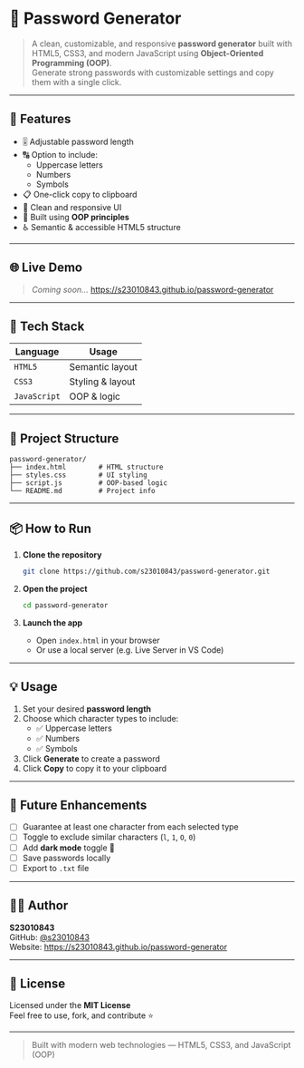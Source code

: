 # 🔐 Password Generator

> A clean, customizable, and responsive **password generator** built with HTML5, CSS3, and modern JavaScript using **Object-Oriented Programming (OOP)**.  
> Generate strong passwords with customizable settings and copy them with a single click.

---

## 🧩 Features

- 🎚️ Adjustable password length
- 🔠 Option to include:
  - Uppercase letters
  - Numbers
  - Symbols
- 📋 One-click copy to clipboard
- 🧼 Clean and responsive UI
- 🧠 Built using **OOP principles**
- ♿ Semantic & accessible HTML5 structure

---

## 🌐 Live Demo

> _Coming soon..._  https://s23010843.github.io/password-generator

---

## 🚀 Tech Stack

| Language     | Usage           |
|--------------|-----------------|
| `HTML5`      | Semantic layout |
| `CSS3`       | Styling & layout|
| `JavaScript` | OOP & logic     |

---

## 📂 Project Structure

```
password-generator/
├── index.html        # HTML structure
├── styles.css        # UI styling
├── script.js         # OOP-based logic
└── README.md         # Project info
```

---

## 📦 How to Run

1. **Clone the repository**
   ```bash
   git clone https://github.com/s23010843/password-generator.git
   ```

2. **Open the project**
   ```bash
   cd password-generator
   ```

3. **Launch the app**
   - Open `index.html` in your browser  
   - Or use a local server (e.g. Live Server in VS Code)

---

## 💡 Usage

1. Set your desired **password length**
2. Choose which character types to include:
   - ✅ Uppercase letters
   - ✅ Numbers
   - ✅ Symbols
3. Click **Generate** to create a password
4. Click **Copy** to copy it to your clipboard

---

## 🎯 Future Enhancements

- [ ] Guarantee at least one character from each selected type
- [ ] Toggle to exclude similar characters (`l`, `1`, `O`, `0`)
- [ ] Add **dark mode** toggle 🌙
- [ ] Save passwords locally
- [ ] Export to `.txt` file

---

## 🧑‍💻 Author

**S23010843**  
GitHub: [@s23010843](https://github.com/s23010843)  
Website: https://s23010843.github.io/password-generator

---

## 📄 License

Licensed under the **MIT License**  
Feel free to use, fork, and contribute ⭐

---

> Built with modern web technologies — HTML5, CSS3, and JavaScript (OOP)
